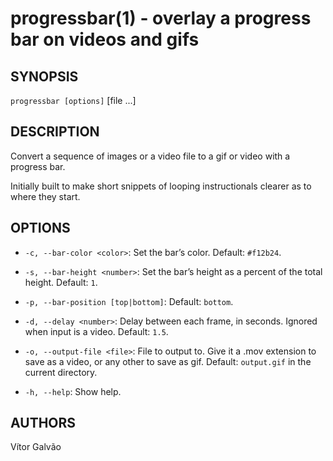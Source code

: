 # progressbar(1) - overlay a progress bar on videos and gifs

## SYNOPSIS

`progressbar [options]` [file ...]

## DESCRIPTION

Convert a sequence of images or a video file to a gif or video with a progress bar.

Initially built to make short snippets of looping instructionals clearer as to where they start.

## OPTIONS

* `-c, --bar-color <color>`:
Set the bar’s color. Default: `#f12b24`.

* `-s, --bar-height <number>`:
Set the bar’s height as a percent of the total height. Default: `1`.

* `-p, --bar-position [top|bottom]`:
Default: `bottom`.

* `-d, --delay <number>`:
Delay between each frame, in seconds. Ignored when input is a video. Default: `1.5`.

* `-o, --output-file <file>`:
File to output to. Give it a .mov extension to save as a video, or any other to save as gif. Default: `output.gif` in the current directory.

* `-h, --help`:
Show help.

## AUTHORS

Vítor Galvão
